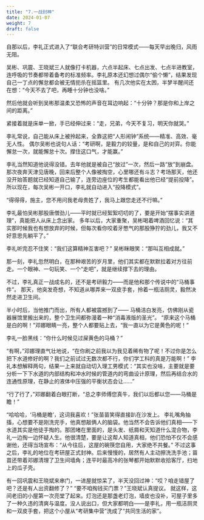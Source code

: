 ```yaml
---
title: "7.一战封神"
date: 2024-01-07
weight: 7
draft: false
---
```


自那以后，李礼正式进入了“联合考研特训营”的日常模式——每天早出晚归，风雨无阻。

吴彬、巩震、王晓斌三人就像打卡机器，六点半起床、七点出发、七点半进教室，连呼吸的节奏都带着备考的标准频率。李礼原本还幻想过偶尔“偷个懒”，结果发现自己一丁点的懈怠都会被无情扼杀在摇篮里。
有几次他实在太困，半梦半醒间还在想：“今天不去了吧，再睡十分钟也没啥。”


然后他就会听到吴彬那温柔又恐怖的声音在耳边响起：“十分钟？那是你和上岸之间的距离。”

紧接着就是床单一掀，手已经伸过来：“走，兄弟，今天不复习，明天你就哭。”

李礼常说，自己能从床上被拎起来，全靠这把“人形闹钟”系统——精准、高效、毫无人性。
偶尔吴彬也说句人话：“考研啊，是毅力的较量，是和自己的对弈。你能懈怠一次，就能懈怠十次。撑住这口气，才能赢。”

李礼当然知道他说得没错。去年他就是被自己“放过”一次，然后一路“放”到崩盘。那次夜奔天津见唐晚，回来后整个人像被掏空，心里哪还有斗志？考场那天，他还没开始答题就已经知道自己输了，连旁边座位的考生都能看出他已经“提前投降”。
所以现在，每次吴彬一开口，李礼就自动进入“投降模式”。


“得得得，施主，您不用问我老母贵姓了，我马上跟您走还不行嘛。”


李礼最怕吴彬那股唐僧劲儿——平时就已经絮絮叨叨的了，要是开始“摆事实讲道理”，真能把人从床上念出家。
多年以后，大家重聚，吴彬喝着啤酒回忆说：“其实那时候我也有想放弃的时候，但每次看你咬着牙憋气的那股狰狞的劲儿，我又不好意思先躺平了。”


李礼听完忍不住笑：“我们这算精神互害吧？”
吴彬眯眼笑：“那叫互相成就。”

那一刻，李礼忽然明白，在那种艰苦的岁月里，他们其实都在默默拉着对方往前走。一个眼神、一句玩笑、一个“走吧”，就是继续撑下去的理由。

不过，李礼真正一战成名的，还不是考研毅力——而是他和那个传说中的“马桶事件”。
那天，他突发奇想，不知道从哪弄来一双皮手套，拎着一瓶洁厕灵，毅然决然走进卫生间。

半小时后，当他推门而出，所有人都被震撼到了—— 马桶洁白发亮，仿佛刚从瓷器展馆里搬出来的，整个卫生间都弥漫着一种“消毒液版的圣光”。
“原来这个马桶是白的啊！”邓娜眼睛一亮，整个人都要贴上去，“我一直以为它是黄色的呢！”

李礼一脸黑线：“你什么时候见过屎黄色的马桶？”

 “有啊，”邓娜理直气壮地说，“在你刷之前我以为我见着稀有物了呢！不过你是怎么把下水道修好的啊？我们之前试过无数次都不行，你们学工科的真是万能啊！”
李礼本想解释两句，结果一上来就自动切入理工男模式：“其实也没啥，主要就是要分析一下下水道的内部结构和冲水时候的管道内的弯曲设计原理，然后再结合水的连通性原理，在静止的液体中压强的平衡状态会让……”

 “行了行了，”邓娜翻着白眼打断，“总之李师傅您真牛，我们以后都以您——马桶是瞻！”

 “哈哈哈，‘马桶是瞻’，这词我喜欢！”张苗苗笑得直接趴在沙发上。
李礼嘴角抽搐，心想要不是刚洗完手，他真想敲俩人的脑袋。他当然不会告诉他们真相——下水道其实是他徒手掏的。那团堵在里面的，是头发、纸屑和天知道什么混合物，李礼一边掏一边怀疑人生。他很清楚，要是让这帮人知道真相，他们恐怕不仅不会感谢他，还得当场宣布：“从今往后，这屋的碗筷您自用，大家绝不共餐。”
不过这事之后，李礼的地位在考研屋正式封神。后来慢慢的，居然有人主动擦洗洗手池；苗苗还带着邓娜清理了卫生间墙角；连平时最高冷的张琴都开始默默收拾客厅，扫地上的瓜子壳。

有一回巩震和王晓斌来串门，一进屋就惊呆了，半天没回过神：“哎？咱走错屋了吧？还是有人出资翻修了？”
 “要不咱掏钱买门票？”王晓斌认真提议。
就这样，这间老旧的小屋第一次亮堂了起来。灯泡还是那盏老灯泡，墙皮也没补，可屋子里多了一种久违的清爽与温度。没人说出口，但大家都明白——是李礼，用一瓶洁厕灵和一双皮手套，把这个小屋从“考研集中营”洗成了“共同生活的家”。